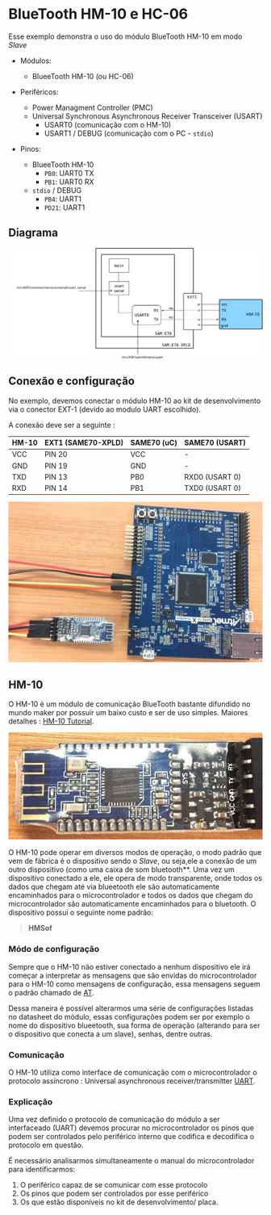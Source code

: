 # BlueTooth HM-10 e HC-06

Esse exemplo demonstra o uso do módulo BlueTooth HM-10 em modo *Slave* 

- Módulos: 
    - BlueeTooth HM-10 (ou HC-06)

- Periféricos:
    - Power Managment Controller (PMC)
    - Universal Synchronous Asynchronous Receiver Transceiver (USART)
        - USART0 (comunicação com o HM-10)
        - USART1 / DEBUG (comunicação com o PC - `stdio`)
   
- Pinos:
    - BlueeTooth HM-10
        - `PB0`: UART0 TX 
        - `PB1`: UART0 RX
    - `stdio` / DEBUG
        - `PB4`:  UART1 
        - `PD21`: UART1

## Diagrama

![Diagrama de blocos](doc/diagrama.svg)

## Conexão e configuração

No exemplo, devemos conectar o módulo HM-10 ao kit de desenvolvimento via o conector EXT-1 
(devido ao modulo UART escolhido). 

A conexão deve ser a seguinte :

| HM-10 | EXT1 (SAME70-XPLD) | SAME70 (uC) | SAME70 (USART) |
|-------|--------------------|-------------|----------------|
| VCC   | PIN 20             | VCC         | -              |
| GND   | PIN 19             | GND         | -              |
| TXD   | PIN 13             | PB0         | RXD0 (USART 0) |
| RXD   | PIN 14             | PB1         | TXD0 (USART 0) |

![Conexão HM-10 com SAME70-XPLD](doc/hm10SamE70.jpg)

## HM-10

O HM-10 é um módulo de comunicação BlueTooth bastante difundido no mundo maker por possuir um baixo custo e 
ser de uso simples. 
Maiores detalhes : [HM-10 Tutorial](http://fab.cba.mit.edu/classes/863.15/doc/tutorials/programming/bluetooth.html).

![Módulo HM-10](doc/hm10.jpg)

O HM-10 pode operar em diversos modos de operação, o modo padrão que vem de fábrica é o dispositivo sendo 
o *Slave*, ou seja,ele a conexão de um outro dispositivo (como uma caixa de som bluetooth**.
Uma vez um dispositivo conectado a ele, ele opera de modo transparente, onde todos os dados que chegam 
até via blueetooth ele são automaticamente encaminhados para o microcontrolador e todos os dados que chegam
do microcontrolador são automaticamente encaminhados para o bluetooth. O dispositivo possui o seguinte nome padrão:

> **HMSof**

### Módo de configuração

Sempre que o HM-10 não estiver conectado a nenhum dispositivo ele irá começar a interpretar as mensagens 
que são envidas do microcontrolador para o HM-10 como mensagens de configuração, essa mensagens seguem
o padrão chamado de [AT](https://en.wikipedia.org/wiki/Hayes_command_set).

Dessa maneira é possível alterarmos uma série de configurações listadas no datasheet do módulo, essas
configurações podem ser por exemplo o nome do dispositivo blueetooth, sua forma de operação 
(alterando para ser o dispositivo que conecta a um slave), senhas, dentre outras.

### Comunicação

O HM-10 utiliza como interface de comunicação com o microcontrolador o protocolo assíncrono : 
Universal asynchronous receiver/transmitter [UART](https://learn.sparkfun.com/tutorials/serial-communication/uarts).

### Explicação 

Uma vez definido o protocolo de comunicação do módulo a ser interfaceado (UART) devemos procurar no
microcontrolador os pinos que podem ser controlados pelo periférico interno que codifica e decodifica
o protocolo em questão.

É necessário analisarmos simultaneamente o manual do microcontrolador para identificarmos:

1. O periférico capaz de se comunicar com esse protocolo
1. Os pinos que podem ser controlados por esse periférico
1. Os que estão disponíveis no kit de desenvolvimento/ placa.
